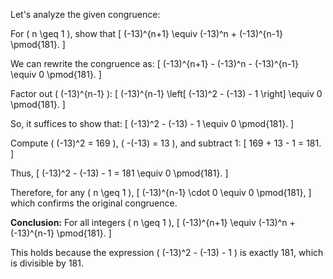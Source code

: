 Let's analyze the given congruence:

For \( n \geq 1 \), show that
\[
(-13)^{n+1} \equiv (-13)^n + (-13)^{n-1} \pmod{181}.
\]

We can rewrite the congruence as:
\[
(-13)^{n+1} - (-13)^n - (-13)^{n-1} \equiv 0 \pmod{181}.
\]

Factor out \( (-13)^{n-1} \):
\[
(-13)^{n-1} \left[ (-13)^2 - (-13) - 1 \right] \equiv 0 \pmod{181}.
\]

So, it suffices to show that:
\[
(-13)^2 - (-13) - 1 \equiv 0 \pmod{181}.
\]

Compute \( (-13)^2 = 169 \), \( -(-13) = 13 \), and subtract 1:
\[
169 + 13 - 1 = 181.
\]

Thus,
\[
(-13)^2 - (-13) - 1 = 181 \equiv 0 \pmod{181}.
\]

Therefore, for any \( n \geq 1 \),
\[
(-13)^{n-1} \cdot 0 \equiv 0 \pmod{181},
\]
which confirms the original congruence.

**Conclusion:**
For all integers \( n \geq 1 \),
\[
(-13)^{n+1} \equiv (-13)^n + (-13)^{n-1} \pmod{181}.
\]

This holds because the expression \( (-13)^2 - (-13) - 1 \) is exactly 181, which is divisible by 181.